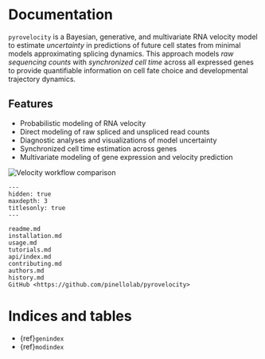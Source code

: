 # Documentation

`pyrovelocity` is a Bayesian, generative, and multivariate RNA velocity
model to estimate *uncertainty* in predictions of future cell states from
minimal models approximating splicing dynamics.
This approach models *raw sequencing counts* with *synchronized cell time* across
all expressed genes to provide quantifiable information on
cell fate choice and developmental trajectory dynamics.

## Features

-   Probabilistic modeling of RNA velocity
-   Direct modeling of raw spliced and unspliced read counts
-   Diagnostic analyses and visualizations of model uncertainty
-   Synchronized cell time estimation across genes
-   Multivariate modeling of gene expression and velocity prediction

![Velocity workflow comparison](source/readme_figure1.png)


```{toctree}
---
hidden: true
maxdepth: 3
titlesonly: true
---

readme.md
installation.md
usage.md
tutorials.md
api/index.md
contributing.md
authors.md
history.md
GitHub <https://github.com/pinellolab/pyrovelocity>
```

# Indices and tables

- {ref}`genindex`
- {ref}`modindex`
